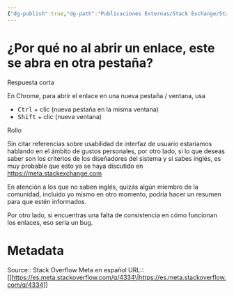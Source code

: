 ```yaml
---
{"dg-publish":true,"dg-path":"Publicaciones Externas/Stack Exchange/Stack Overflow en español/Stack Overflow en español Meta/es.meta.stackoverflow.com-4334.md","permalink":"/publicaciones-externas/stack-exchange/stack-overflow-en-espanol/stack-overflow-en-espanol-meta/es-meta-stackoverflow-com-4334/","title":"¿Por qué no al abrir un enlace, este se abra en otra pestaña?","hide":true,"noteIcon":"\"0\"","created":"2024-04-03T12:49:10.595-06:00","updated":"2024-04-05T16:44:04.246-06:00"}
---
```


# ¿Por qué no al abrir un enlace, este se abra en otra pestaña?

Respuesta corta

En Chrome, para abrir el enlace en una nueva pestaña / ventana, usa

- <kbd>Ctrl</kbd> + clic (nueva pestaña en la misma ventana)
- <kbd>Shift</kbd> + clic (nueva ventana)

Rollo

Sin citar referencias sobre usabilidad de interfaz de usuario estaríamos hablando en el ámbito de gustos personales, por otro lado, si lo que deseas saber son los criterios de los diseñadores del sistema y si sabes inglés, es muy probable que esto ya se haya discutido en https://meta.stackexchange.com

En atención a los que no saben inglés, quizás algún miembro de la comunidad, incluido  yo mismo en otro momento, podría hacer un resumen para que estén informados.

Por otro lado, si encuentras una falta de consistencia en cómo funcionan los enlaces, eso sería un bug.

# Metadata
Source:: Stack Overflow Meta en español
URL:: [[https://es.meta.stackoverflow.com/q/4334\|https://es.meta.stackoverflow.com/q/4334]]

